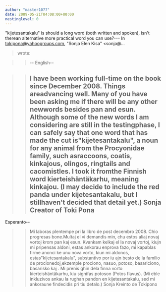 ```yaml
---
author: "master1077"
date: 2009-05-21T04:08:00+00:00
nestinglevel: 0
---
```

"kijetesantakalu" is should a long word (both written and spoken), isn't therean alternative more practical word you can use?---
 In [tokipona@yahoogroups.com](mailto://tokipona@yahoogroups.com), "Sonja Elen Kisa" <sonja@...
> wrote:

>> --
English--

>> I have been working full-time on the book since December 2008. Things areadvancing well. Many of you have been asking me if there will be any other newwords besides pan and esun.
>> Although some of the new words I am considering are still in the testingphase, I can safely say that one word that has made the cut is"kijetesantakalu", a noun for any animal from the Procyonidae family, such asraccoons, coatis, kinkajous, olingos, ringtails and cacomistles. I took it fromthe Finnish word kierteishäntäkarhu, meaning kinkajou.
>> (I may decide to include the red panda under kijetesantakalu, but I stillhaven't decided that detail yet.)
>> Sonja
> Creator of Toki Pona
>> --
Esperanto--

>> Mi laboras plentempe pri la libro de post decembro 2008. Chio progresas bone.Multaj el vi demandis min, chu estos aliaj novaj vortoj krom pan kaj esun.
>> Kvankam kelkaj el la novaj vortoj, kiujn mi pripensas aldoni, estas ankorau enprova fazo, mi kapablas firme anonci ke unu nova vorto, kiun mi aldonos, estas"kijetesantakalu", substantivo por iu ajn besto de la familio de procionedoj,ekzemple prociono, nasuo, potoso, basariciono, basarisko kaj . Mi prenis ghin dela finna vorto kierteishäntäkarhu, kiu signifas potoson (Potos flavus).
>> (Mi eble inkluzivos ankau la rughan pandon en kijetesantakalu, sed mi ankoraune findecidis pri tiu detalo.)
>> Sonja
> Kreinto de Tokipono
>